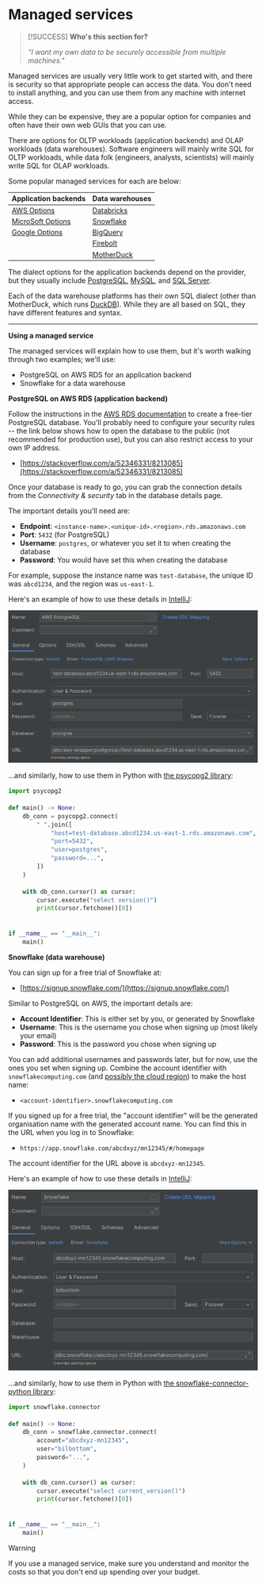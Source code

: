 # Managed services

> [!SUCCESS] **Who's this section for?**
>
> _"I want my own data to be securely accessible from multiple machines."_

Managed services are usually very little work to get started with, and there is security so that appropriate people can access the data. You don't need to install anything, and you can use them from any machine with internet access.

While they can be expensive, they are a popular option for companies and often have their own web GUIs that you can use.

There are options for OLTP workloads (application backends) and OLAP workloads (data warehouses). Software engineers will mainly write SQL for OLTP workloads, while data folk (engineers, analysts, scientists) will mainly write SQL for OLAP workloads.

Some popular managed services for each are below:

<center>

| Application backends                                                       | Data warehouses                               |
| -------------------------------------------------------------------------- | --------------------------------------------- |
| [AWS Options](https://aws.amazon.com/rds/)                                 | [Databricks](https://www.databricks.com/)     |
| [MicroSoft Options](https://azure.microsoft.com/en-gb/products/#databases) | [Snowflake](https://www.snowflake.com/)       |
| [Google Options](https://cloud.google.com/sql)                             | [BigQuery](https://cloud.google.com/bigquery) |
|                                                                            | [Firebolt](https://www.firebolt.io/)          |
|                                                                            | [MotherDuck](https://motherduck.com/)         |

</center>

The dialect options for the application backends depend on the provider, but they usually include [PostgreSQL](https://www.postgresql.org/), [MySQL](https://www.mysql.com/), and [SQL Server](https://www.microsoft.com/en-gb/sql-server/).

Each of the data warehouse platforms has their own SQL dialect (other than MotherDuck, which runs [DuckDB](https://duckdb.org/)). While they are all based on SQL, they have different features and syntax.

---

**Using a managed service**

The managed services will explain how to use them, but it's worth walking through two examples; we'll use:

- PostgreSQL on AWS RDS for an application backend
- Snowflake for a data warehouse

**PostgreSQL on AWS RDS (application backend)**

Follow the instructions in the [AWS RDS documentation](https://docs.aws.amazon.com/AmazonRDS/latest/UserGuide/Welcome.html) to create a free-tier PostgreSQL database. You'll probably need to configure your security rules -- the link below shows how to open the database to the public (not recommended for production use), but you can also restrict access to your own IP address.

- [https://stackoverflow.com/a/52346331/8213085](https://stackoverflow.com/a/52346331/8213085)

Once your database is ready to go, you can grab the connection details from the _Connectivity & security_ tab in the database details page.

The important details you'll need are:

- **Endpoint**: `<instance-name>.<unique-id>.<region>.rds.amazonaws.com`
- **Port**: `5432` (for PostgreSQL)
- **Username**: `postgres`, or whatever you set it to when creating the database
- **Password**: You would have set this when creating the database

For example, suppose the instance name was `test-database`, the unique ID was `abcd1234`, and the region was `us-east-1`.

Here's an example of how to use these details in [IntelliJ](https://www.jetbrains.com/):

<center>

![postgres-aws-intellij.png](./resources/postgres-aws-intellij.png)

</center>

...and similarly, how to use them in Python with [the psycopg2 library](https://www.psycopg.org/docs/):

```python
import psycopg2

def main() -> None:
    db_conn = psycopg2.connect(
        " ".join([
            "host=test-database.abcd1234.us-east-1.rds.amazonaws.com",
            "port=5432",
            "user=postgres",
            "password=...",
        ])
    )

    with db_conn.cursor() as cursor:
        cursor.execute("select version()")
        print(cursor.fetchone()[0])


if __name__ == "__main__":
    main()
```

**Snowflake (data warehouse)**

You can sign up for a free trial of Snowflake at:

- [https://signup.snowflake.com/](https://signup.snowflake.com/)

Similar to PostgreSQL on AWS, the important details are:

- **Account Identifier**: This is either set by you, or generated by Snowflake
- **Username**: This is the username you chose when signing up (most likely your email)
- **Password**: This is the password you chose when signing up

You can add additional usernames and passwords later, but for now, use the ones you set when signing up. Combine the account identifier with `snowflakecomputing.com` (and [possibly the cloud region](https://docs.snowflake.com/en/user-guide/organizations-connect)) to make the host name:

- `<account-identifier>.snowflakecomputing.com`

If you signed up for a free trial, the "account identifier" will be the generated organisation name with the generated account name. You can find this in the URL when you log in to Snowflake:

- `https://app.snowflake.com/abcdxyz/mn12345/#/homepage`

The account identifier for the URL above is `abcdxyz-mn12345`.

Here's an example of how to use these details in [IntelliJ](https://www.jetbrains.com/):

![snowflake-intellij.png](./resources/snowflake-intellij.png)

...and similarly, how to use them in Python with [the snowflake-connector-python library](https://docs.snowflake.com/en/user-guide/python-connector.html):

```python
import snowflake.connector

def main() -> None:
    db_conn = snowflake.connector.connect(
        account="abcdxyz-mn12345",
        user="bilbottom",
        password="...",
    )

    with db_conn.cursor() as cursor:
        cursor.execute("select current_version()")
        print(cursor.fetchone()[0])


if __name__ == "__main__":
    main()
```

> [!WARNING]
>
> If you use a managed service, make sure you understand and monitor the costs so that you don't end up spending over your budget.
